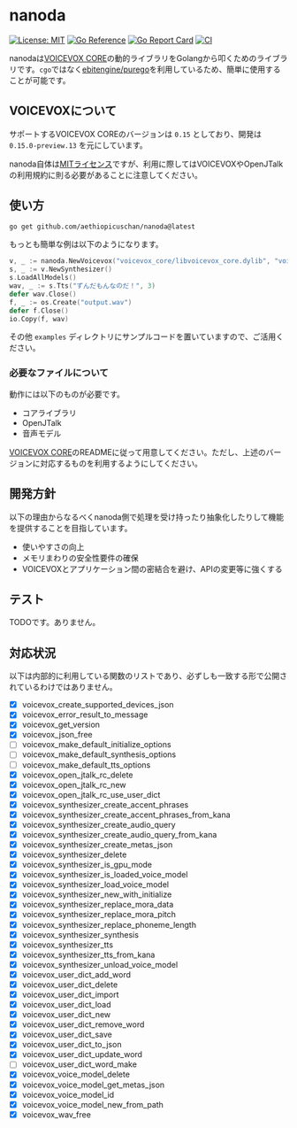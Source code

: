 # nanoda

[![License: MIT](https://img.shields.io/badge/License-MIT-brightgreen?style=flat-square)](/LICENSE)
[![Go Reference](https://pkg.go.dev/badge/github.com/aethiopicuschan/nanoda.svg)](https://pkg.go.dev/github.com/aethiopicuschan/nanoda)
[![Go Report Card](https://goreportcard.com/badge/github.com/aethiopicuschan/nanoda?branch=main)](https://goreportcard.com/report/github.com/aethiopicuschan/nanoda)
[![CI](https://github.com/aethiopicuschan/nanoda/actions/workflows/ci.yml/badge.svg)](https://github.com/aethiopicuschan/nanoda/actions/workflows/ci.yml)

nanodaは[VOICEVOX CORE](https://github.com/VOICEVOX/voicevox_core)の動的ライブラリをGolangから叩くためのライブラリです。`cgo`ではなく[ebitengine/purego](https://github.com/ebitengine/purego/)を利用しているため、簡単に使用することが可能です。

## VOICEVOXについて

サポートするVOICEVOX COREのバージョンは `0.15` としており、開発は `0.15.0-preview.13` を元にしています。

nanoda自体は[MITライセンス](/LICENSE)ですが、利用に際してはVOICEVOXやOpenJTalkの利用規約に則る必要があることに注意してください。

## 使い方

```sh
go get github.com/aethiopicuschan/nanoda@latest
```

もっとも簡単な例は以下のようになります。

```go
v, _ := nanoda.NewVoicevox("voicevox_core/libvoicevox_core.dylib", "voicevox_core/open_jtalk_dic_utf_8-1.11", "voicevox_core/model")
s, _ := v.NewSynthesizer()
s.LoadAllModels()
wav, _ := s.Tts("ずんだもんなのだ！", 3)
defer wav.Close()
f, _ := os.Create("output.wav")
defer f.Close()
io.Copy(f, wav)
```

その他 `examples` ディレクトリにサンプルコードを置いていますので、ご活用ください。

### 必要なファイルについて

動作には以下のものが必要です。

- コアライブラリ
- OpenJTalk
- 音声モデル

[VOICEVOX CORE](https://github.com/VOICEVOX/voicevox_core)のREADMEに従って用意してください。ただし、上述のバージョンに対応するものを利用するようにしてください。


## 開発方針

以下の理由からなるべくnanoda側で処理を受け持ったり抽象化したりして機能を提供することを目指しています。

- 使いやすさの向上
- メモリまわりの安全性要件の確保
- VOICEVOXとアプリケーション間の密結合を避け、APIの変更等に強くする

## テスト

TODOです。ありません。

## 対応状況

以下は内部的に利用している関数のリストであり、必ずしも一致する形で公開されているわけではありません。

- [x] voicevox_create_supported_devices_json
- [x] voicevox_error_result_to_message
- [x] voicevox_get_version
- [x] voicevox_json_free
- [ ] voicevox_make_default_initialize_options
- [ ] voicevox_make_default_synthesis_options
- [ ] voicevox_make_default_tts_options
- [x] voicevox_open_jtalk_rc_delete
- [x] voicevox_open_jtalk_rc_new
- [x] voicevox_open_jtalk_rc_use_user_dict
- [x] voicevox_synthesizer_create_accent_phrases
- [x] voicevox_synthesizer_create_accent_phrases_from_kana
- [x] voicevox_synthesizer_create_audio_query
- [x] voicevox_synthesizer_create_audio_query_from_kana
- [x] voicevox_synthesizer_create_metas_json
- [x] voicevox_synthesizer_delete
- [x] voicevox_synthesizer_is_gpu_mode
- [x] voicevox_synthesizer_is_loaded_voice_model
- [x] voicevox_synthesizer_load_voice_model
- [x] voicevox_synthesizer_new_with_initialize
- [x] voicevox_synthesizer_replace_mora_data
- [x] voicevox_synthesizer_replace_mora_pitch
- [x] voicevox_synthesizer_replace_phoneme_length
- [x] voicevox_synthesizer_synthesis
- [x] voicevox_synthesizer_tts
- [x] voicevox_synthesizer_tts_from_kana
- [x] voicevox_synthesizer_unload_voice_model
- [x] voicevox_user_dict_add_word
- [x] voicevox_user_dict_delete
- [x] voicevox_user_dict_import
- [x] voicevox_user_dict_load
- [x] voicevox_user_dict_new
- [x] voicevox_user_dict_remove_word
- [x] voicevox_user_dict_save
- [x] voicevox_user_dict_to_json
- [x] voicevox_user_dict_update_word
- [ ] voicevox_user_dict_word_make
- [x] voicevox_voice_model_delete
- [x] voicevox_voice_model_get_metas_json
- [x] voicevox_voice_model_id
- [x] voicevox_voice_model_new_from_path
- [x] voicevox_wav_free
